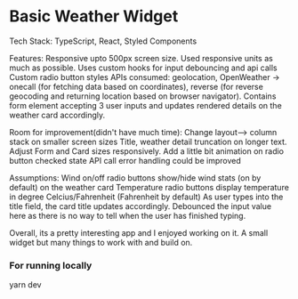 # Basic Weather Widget

Tech Stack: TypeScript, React, Styled Components

Features:
Responsive upto 500px screen size. Used responsive units as much as possible. 
Uses custom hooks for input debouncing and api calls
Custom radio button styles
APIs consumed: geolocation, OpenWeather -> onecall (for fetching data based on coordinates), reverse (for reverse geocoding and returning location based on browser navigator).
Contains form element accepting 3 user inputs and updates rendered details on the weather card accordingly.

Room for improvement(didn't have much time):
Change layout--> column stack on smaller screen sizes
Title, weather detail truncation on longer text.
Adjust Form and Card sizes responsively.
Add a little bit animation on radio button checked state
API call error handling could be improved

Assumptions:
Wind on/off radio buttons show/hide wind stats (on by default) on the weather card
Temperature radio buttons display temperature in degree Celcius/Fahrenheit (Fahrenheit by default)
As user types into the title field, the card title updates accordingly. Debounced the input value here as there is no way to tell when the user has finished typing.

Overall, its a pretty interesting app and I enjoyed working on it. A small widget but many things to work with and build on.

### For running locally
yarn dev
